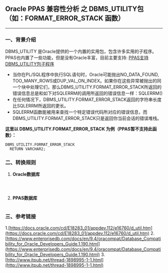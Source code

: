 ## Oracle PPAS 兼容性分析 之  DBMS_UTILITY包（如：FORMAT_ERROR_STACK 函数）
---

### 一、背景介绍
DBMS_UTILITY 是Oracle提供的一个内置的实用包，包含许多实用的子程序。PPAS也内置了一些功能，但是没有Oracle丰富，目前主要支持: [PPAS支持DBMS_UTILITY包子程序](https://www.enterprisedb.com/docs/en/9.4/oracompat/Database_Compatibility_for_Oracle_Developers_Guide.1.190.html)

+ 当你在PL/SQL程序中执行SQL语句时，Oracle可能抛出NO_DATA_FOUND, TOO_MANY_ROWS或DUP_VAL_ON_INDEX。如果你在这些异常被抛出的同一个块中处理它们，那么DBMS_UTILITY.FORMAT_ERROR_STACK所返回的错误信息总是和如下对SQLERRM的调用所返回的错误信息一样：SQLERRM()
+ 在任何情况下，DBMS_UTILITY.FORMAT_ERROR_STACK返回的字符串长度比SQLERRM所返回的更长。
+ SQLERRM函数能被用来查找一个特定错误代码所对应的错误信息，而DBMS_UTILITY.FORMAT_ERROR_STACK只是返回你当前会话的错误堆栈。

**这里以 DBMS_UTILITY.FORMAT_ERROR_STACK 为例（PPAS暂不支持此函数）：**
```
DBMS_UTILITY.FORMAT_ERROR_STACK 
  RETURN VARCHAR2;
```

### 二、转换规则
1. **Oracle数据库**
```



```

2. **PPAS数据库**
```

```


### 三、参考链接
1.[https://docs.oracle.com/cd/E18283_01/appdev.112/e16760/d_util.htm](https://docs.oracle.com/cd/E18283_01/appdev.112/e16760/d_util.htm)
2.[https://www.enterprisedb.com/docs/en/9.4/oracompat/Database_Compatibility_for_Oracle_Developers_Guide.1.190.html](https://www.enterprisedb.com/docs/en/9.4/oracompat/Database_Compatibility_for_Oracle_Developers_Guide.1.190.html)
3.[http://www.itpub.net/thread-1898995-1-1.html](http://www.itpub.net/thread-1898995-1-1.html)
